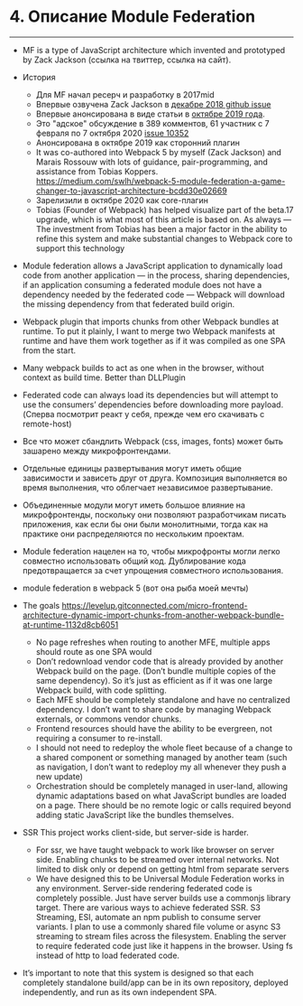 # 4. Описание Module Federation

-----

- MF is a type of JavaScript architecture which invented and prototyped by Zack Jackson (ссылка на твиттер, ссылка на сайт).

- История
  - Для MF начал ресерч и разработку в 2017mid
  - Впервые озвучена Zack Jackson в [декабре 2018 github issue](https://github.com/webpack/webpack/issues/8524) 
  - Впервые анонсирована в виде статьи в [октябре 2019 года](https://medium.com/@ScriptedAlchemy/micro-fe-architecture-webpack-5-module-federation-and-custom-startup-code-9cb3fcd066c). 
  - Это "адское" обсуждение в 389 комментов, 61 участник с 7 февраля по 7 октября 2020 [issue 10352](https://github.com/webpack/webpack/issues/10352)
  - Анонсирована в октябре 2019 как сторонний плагин
  - It was co-authored into Webpack 5 by myself (Zack Jackson) and Marais Rossouw with lots of guidance, pair-programming, and assistance from Tobias Koppers. <https://medium.com/swlh/webpack-5-module-federation-a-game-changer-to-javascript-architecture-bcdd30e02669>
  - Зарелизили в октябре 2020 как core-плагин
  - Tobias (Founder of Webpack) has helped visualize part of the beta.17 upgrade, which is what most of this article is based on. As always — The investment from Tobias has been a major factor in the ability to refine this system and make substantial changes to Webpack core to support this technology
- Module federation allows a JavaScript application to dynamically load code from another application — in the process, sharing dependencies, if an application consuming a federated module does not have a dependency needed by the federated code — Webpack will download the missing dependency from that federated build origin.
- Webpack plugin that imports chunks from other Webpack bundles at runtime. To put it plainly, I want to merge two Webpack manifests at runtime and have them work together as if it was compiled as one SPA from the start.
- Many webpack builds to act as one when in the browser, without context as build time. Better than DLLPlugin
- Federated code can always load its dependencies but will attempt to use the consumers’ dependencies before downloading more payload. (Сперва посмотрит реакт у себя, прежде чем его скачивать с remote-host)
- Все что может сбандлить Webpack (css, images, fonts) может быть зашарено между микрофронтендами.
- Отдельные единицы развертывания могут иметь общие зависимости и зависеть друг от друга. Композиция выполняется во время выполнения, что облегчает независимое развертывание.
- Объединенные модули могут иметь большое влияние на микрофронтенды, поскольку они позволяют разработчикам писать приложения, как если бы они были монолитными, тогда как на практике они распределяются по нескольким проектам.
- Module federation нацелен на то, чтобы микрофронты могли легко совместно использовать общий код. Дублирование кода предотвращается за счет упрощения совместного использования.
- module federation в webpack 5 (вот она рыба моей мечты)
- The goals <https://levelup.gitconnected.com/micro-frontend-architecture-dynamic-import-chunks-from-another-webpack-bundle-at-runtime-1132d8cb6051>
  - No page refreshes when routing to another MFE, multiple apps should route as one SPA would
  - Don’t redownload vendor code that is already provided by another Webpack build on the page. (Don’t bundle multiple copies of the same dependency). So it’s just as efficient as if it was one large Webpack build, with code splitting.
  - Each MFE should be completely standalone and have no centralized dependency. I don’t want to share code by managing Webpack externals, or commons vendor chunks.
  - Frontend resources should have the ability to be evergreen, not requiring a consumer to re-install.
  - I should not need to redeploy the whole fleet because of a change to a shared component or something managed by another team (such as navigation, I don’t want to redeploy my all whenever they push a new update)
  - Orchestration should be completely managed in user-land, allowing dynamic adaptations based on what JavaScript bundles are loaded on a page. There should be no remote logic or calls required beyond adding static JavaScript like the bundles themselves.
- SSR This project works client-side, but server-side is harder.
  - For ssr, we have taught webpack to work like browser on server side. Enabling chunks to be streamed over internal networks. Not limited to disk only or depend on getting html from separate servers
  - We have designed this to be Universal Module Federation works in any environment. Server-side rendering federated code is completely possible. Just have server builds use a commonjs library target. There are various ways to achieve federated SSR. S3 Streaming, ESI, automate an npm publish to consume server variants. I plan to use a commonly shared file volume or async S3 streaming to stream files across the filesystem. Enabling the server to require federated code just like it happens in the browser. Using fs instead of http to load federated code.
- It’s important to note that this system is designed so that each completely standalone build/app can be in its own repository, deployed independently, and run as its own independent SPA.